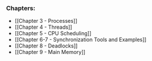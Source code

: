 
### Chapters:

- [[Chapter 3 - Processes]]
- [[Chapter 4 - Threads]]
- [[Chapter 5 - CPU Scheduling]]
- [[Chapter 6-7 - Synchronization Tools and Examples]] 
- [[Chapter 8 - Deadlocks]]
- [[Chapter 9 - Main Memory]]